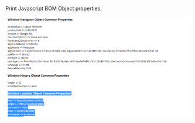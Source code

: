 Print Javascript BOM Object properties.

![alt text](https://github.com/tailornirmal/PrintBOM/blob/master/snap.png)